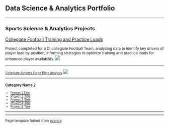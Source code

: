 ## Data Science & Analytics Portfolio

---

### Sports Science & Analytics Projects 

[Collegiate Football Training and Practice Loads](/sample_page)

<small>Project completed for a DI collegiate Football Team, analyzing data to identify key drivers of player load by position, informing strategies to optimize training and practice loads for enhanced player availability.<small>
<img src="images/dashboard.jpg?raw=true"/>

---
[Collegiate Athletes Force Plate Analysis](/pdf/sample_presentation.pdf)
<img src="images/dummy_thumbnail.jpg?raw=true"/>

---

### Category Name 2

- [Project 1 Title](http://example.com/)
- [Project 2 Title](http://example.com/)
- [Project 3 Title](http://example.com/)
- [Project 4 Title](http://example.com/)
- [Project 5 Title](http://example.com/)

---




---
<p style="font-size:11px">Page template forked from <a href="https://github.com/evanca/quick-portfolio">evanca</a></p>
<!-- Remove above link if you don't want to attibute -->
